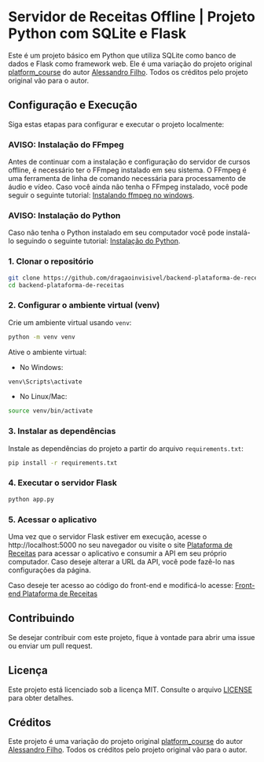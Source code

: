 # Servidor de Receitas Offline | Projeto Python com SQLite e Flask

Este é um projeto básico em Python que utiliza SQLite como banco de dados e Flask como framework web. Ele é uma variação do projeto original [platform_course](https://github.com/Alessandro-filho/platform_course) do autor [Alessandro Filho](https://github.com/Alessandro-filho). Todos os créditos pelo projeto original vão para o autor.

## Configuração e Execução

Siga estas etapas para configurar e executar o projeto localmente:

### AVISO: Instalação do FFmpeg

Antes de continuar com a instalação e configuração do servidor de cursos offline, é necessário ter o FFmpeg instalado em seu sistema. O FFmpeg é uma ferramenta de linha de comando necessária para processamento de áudio e vídeo. Caso você ainda não tenha o FFmpeg instalado, você pode seguir o seguinte tutorial: [Instalando ffmpeg no windows](https://pt.wikihow.com/Instalar-o-FFmpeg-no-Windows).

### AVISO: Instalação do Python

Caso não tenha o Python instalado em seu computador você pode instalá-lo seguindo o seguinte tutorial: [Instalação do Python](https://tutorial.djangogirls.org/pt/python_installation/).

### 1. Clonar o repositório

```bash
git clone https://github.com/dragaoinvisivel/backend-plataforma-de-receitas.git
cd backend-plataforma-de-receitas
```

### 2. Configurar o ambiente virtual (venv)

Crie um ambiente virtual usando `venv`:

```bash
python -m venv venv
```

Ative o ambiente virtual:

- No Windows:

```bash
venv\Scripts\activate
```

- No Linux/Mac:

```bash
source venv/bin/activate
```

### 3. Instalar as dependências

Instale as dependências do projeto a partir do arquivo `requirements.txt`:

```bash
pip install -r requirements.txt
```

### 4. Executar o servidor Flask

```bash
python app.py
```

### 5. Acessar o aplicativo

Uma vez que o servidor Flask estiver em execução, acesse o http://localhost:5000 no seu navegador ou visite o site [Plataforma de Receitas](https://plataforma-de-receitas.vercel.app/) para acessar o aplicativo e consumir a API em seu próprio computador. Caso deseje alterar a URL da API, você pode fazê-lo nas configurações da página.

Caso deseje ter acesso ao código do front-end e modificá-lo acesse: [Front-end Plataforma de Receitas](https://github.com/dragaoinvisivel/frontend-plataforma-de-receitas) 

## Contribuindo

Se desejar contribuir com este projeto, fique à vontade para abrir uma issue ou enviar um pull request.

## Licença

Este projeto está licenciado sob a licença MIT. Consulte o arquivo [LICENSE](LICENSE) para obter detalhes.

## Créditos

Este projeto é uma variação do projeto original [platform_course](https://github.com/Alessandro-filho/platform_course) do autor [Alessandro Filho](https://github.com/Alessandro-filho). Todos os créditos pelo projeto original vão para o autor.
